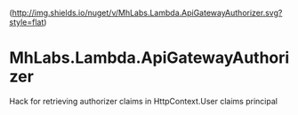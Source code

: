 (http://img.shields.io/nuget/v/MhLabs.Lambda.ApiGatewayAuthorizer.svg?style=flat)

# MhLabs.Lambda.ApiGatewayAuthorizer
Hack for retrieving authorizer claims in HttpContext.User claims principal
